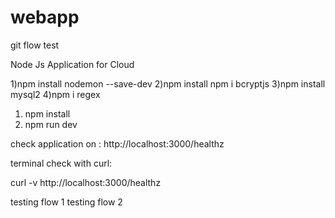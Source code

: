 # webapp
git flow test

Node Js Application for Cloud 

1)npm install nodemon --save-dev
2)npm install npm i bcryptjs
3)npm install mysql2
4)npm i regex

 
1) npm install
2) npm run dev

check application on : http://localhost:3000/healthz

terminal check with curl:

curl -v http://localhost:3000/healthz

testing flow 1
testing flow 2